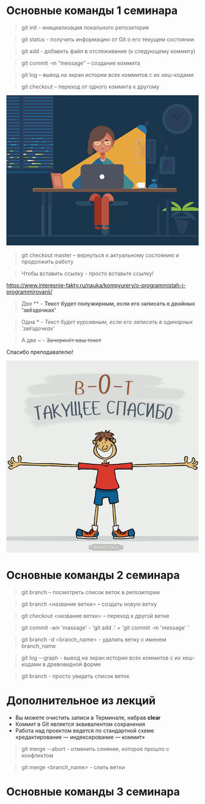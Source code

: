 # Основные команды 1 семинара

> git init - инициализация локального репозитория

> git status - получить информацию от Git о его текущем состоянии

> git add - добавить файл в отслеживание (к следующему коммиту)

> git commit -m “message” – создание коммита

> git log – вывод на экран истории всех коммитов с их хеш-кодами

> git checkout – переход от одного коммита к другому

![](Программистка.png)

> git checkout master – вернуться к актуальному состоянию и продолжить работу

> Чтобы вставить ссылку - просто вставьте ссылку!

https://www.interesnie-fakty.ru/nauka/kompyurery/o-programmistah-i-programmirovanii/

> Две ** - **Текст будет полужирным, если его записать в двойных 'звёздочках'**

> Одна * - *Текст будет курсивным, если его записать в одинарных 'звёздочках'*

 > А две ~ - ~~Зачеркнёт ваш текст~~ 

Спасибо преподавателю!

![](Thanks.jpg)

# Основные команды 2 семинара

> git branch – посмотреть список веток в репозитории

> git branch <название ветки> – создать новую ветку

> git checkout <название ветки> – переход к другой ветке

> git commit -am 'massage' - 'git add .' + 'git commit -m 'message' '

> git branch -d <branch_name> - удалить ветку с именем branch_name

> git log --graph - вывод на экран истории всех коммитов с их хеш-кодами в древовидной форме

>git branch - просто увидеть список веток

# Дополнительное из лекций
* Вы можете очистить записи в Терминале, набрав **clear**
* Коммит в Git является эквивалентом сохранения
* Работа над проектом ведется по стандартной схеме «редактирование — индексирование — коммит»

> git merge --abort - отменить слияние, которое прошло с конфликтом

> git merge <branch_name> - слить ветки

# Основные команды 3 семинара